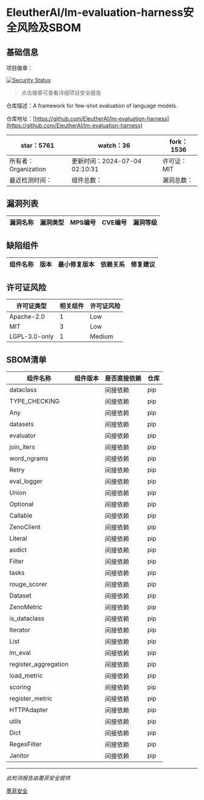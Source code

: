 # EleutherAI/lm-evaluation-harness安全风险及SBOM

## 基础信息

项目徽章：

[![Security Status](https://www.murphysec.com/platform3/v31/badge/1808934422903607297.svg)](https://www.murphysec.com/console/report/1808934410878537728/1808934422903607297)

> 点击徽章可查看详细项目安全报告

仓库描述：A framework for few-shot evaluation of language models.

仓库地址：[https://github.com/EleutherAI/lm-evaluation-harness](https://github.com/EleutherAI/lm-evaluation-harness)

| star：5761 | watch：36 | fork：1536 |
| ----------- | -------------- | ------------ |
| 所有者：Organization | 更新时间：2024-07-04 02:10:31 | 许可证：MIT |
| 最近检测时间： | 组件总数： | 漏洞总数： |




## 漏洞列表

| 漏洞名称 | 漏洞类型 | MPS编号 | CVE编号 | 漏洞等级 |
| ------- | ------ | ------- | ------ | ----- |





## 缺陷组件

| 组件名称 | 版本 | 最小修复版本 | 依赖关系 | 修复建议 |
| -------- | ---- | ------------ | -------- | -------- |





## 许可证风险

| 许可证类型 | 相关组件 | 许可证风险 |
| ---------- | -------- | ---------- |
|Apache-2.0|1|Low|
|MIT|3|Low|
|LGPL-3.0-only|1|Medium|




## SBOM清单

| 组件名称 | 组件版本 | 是否直接依赖 | 仓库 |
| -------- | -------- | ------------ | ---- |
|dataclass||间接依赖|pip|
|TYPE_CHECKING||间接依赖|pip|
|Any||间接依赖|pip|
|datasets||间接依赖|pip|
|evaluator||间接依赖|pip|
|join_iters||间接依赖|pip|
|word_ngrams||间接依赖|pip|
|Retry||间接依赖|pip|
|eval_logger||间接依赖|pip|
|Union||间接依赖|pip|
|Optional||间接依赖|pip|
|Callable||间接依赖|pip|
|ZenoClient||间接依赖|pip|
|Literal||间接依赖|pip|
|asdict||间接依赖|pip|
|Filter||间接依赖|pip|
|tasks||间接依赖|pip|
|rouge_scorer||间接依赖|pip|
|Dataset||间接依赖|pip|
|ZenoMetric||间接依赖|pip|
|is_dataclass||间接依赖|pip|
|Iterator||间接依赖|pip|
|List||间接依赖|pip|
|lm_eval||间接依赖|pip|
|register_aggregation||间接依赖|pip|
|load_metric||间接依赖|pip|
|scoring||间接依赖|pip|
|register_metric||间接依赖|pip|
|HTTPAdapter||间接依赖|pip|
|utils||间接依赖|pip|
|Dict||间接依赖|pip|
|RegexFilter||间接依赖|pip|
|Janitor||间接依赖|pip|


------

*此检测报告由墨菲安全提供*

[墨菲安全](www.murphysec.com)